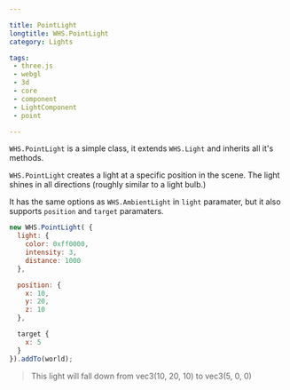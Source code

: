 ```yaml
---

title: PointLight
longtitle: WHS.PointLight
category: Lights

tags:
 - three.js
 - webgl
 - 3d
 - core
 - component
 - LightComponent
 - point

---
```


`WHS.PointLight` is a simple class, it extends `WHS.Light` and inherits all it's methods.

`WHS.PointLight` creates a light at a specific position in the scene. The light shines in all directions (roughly similar to a light bulb.)

It has the same options as `WHS.AmbientLight` in `light` paramater, but it also supports `position` and `target` paramaters.

```javascript
new WHS.PointLight( {
  light: {
    color: 0xff0000,
    intensity: 3,
    distance: 1000
  },

  position: {
    x: 10,
    y: 20,
    z: 10
  },

  target {
    x: 5
  }
}).addTo(world);
```

> This light will fall down from vec3(10, 20, 10) to vec3(5, 0, 0)
